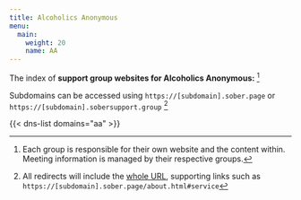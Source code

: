 ```yaml
---
title: Alcoholics Anonymous
menu:
  main:
    weight: 20
    name: AA
---
```


The index of **support group websites for Alcoholics Anonymous:** [^1]

Subdomains can be accessed using ``https://[subdomain].sober.page``
or ``https://[subdomain].sobersupport.group`` [^2]

{{< dns-list domains="aa" >}}

[^1]: Each group is responsible for their own website and the content within.
Meeting information is managed by their respective groups.
[^2]: All redirects will include the
[whole URL](https://handbook.recoverysource.net/essentials/websites.html#url),
supporting links such as ``https://[subdomain].sober.page/about.html#service``
